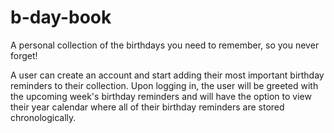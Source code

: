 # b-day-book
A personal collection of the birthdays you need to remember, so you never forget!

A user can create an account and start adding their most important birthday reminders to their collection. Upon logging in, the user will be greeted with the upcoming week's birthday reminders and will have the option to view their year calendar where all of their birthday reminders are stored chronologically.
